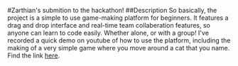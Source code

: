 #Zarthian's submition to the hackathon!
##Description
So basically, the project is a simple to use game-making platform for beginners. It features a drag and drop interface and real-time team collaberation features, so anyone can learn to code easily. Whether alone, or with a group! I've recorded a quick demo on youtube of how to use the platform, including the making of a very simple game where you move around a cat that you name. Find the link <a href="https://www.youtube.com/watch?v=w4vsT4hoKhs">here</a>.
